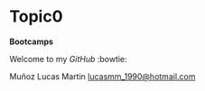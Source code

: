 # Topic0
**Bootcamps** 

Welcome to my _GitHub_ :bowtie:

Muñoz Lucas Martin
lucasmm_1990@hotmail.com
